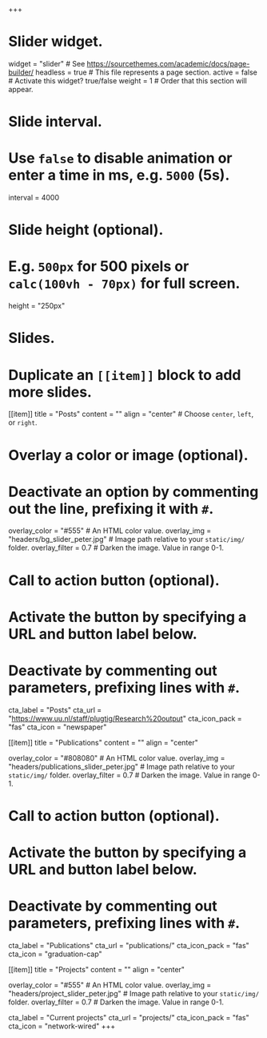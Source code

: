 +++
# Slider widget.
widget = "slider"  # See https://sourcethemes.com/academic/docs/page-builder/
headless = true  # This file represents a page section.
active = false  # Activate this widget? true/false
weight = 1  # Order that this section will appear.

# Slide interval.
# Use `false` to disable animation or enter a time in ms, e.g. `5000` (5s).
interval = 4000

# Slide height (optional).
# E.g. `500px` for 500 pixels or `calc(100vh - 70px)` for full screen.
height = "250px"

# Slides.
# Duplicate an `[[item]]` block to add more slides.
[[item]]
  title = "Posts"
  content = ""
  align = "center"  # Choose `center`, `left`, or `right`.

  # Overlay a color or image (optional).
  #   Deactivate an option by commenting out the line, prefixing it with `#`.
  overlay_color = "#555"  # An HTML color value.
  overlay_img = "headers/bg_slider_peter.jpg"  # Image path relative to your `static/img/` folder.
  overlay_filter = 0.7  # Darken the image. Value in range 0-1.

  # Call to action button (optional).
  #   Activate the button by specifying a URL and button label below.
  #   Deactivate by commenting out parameters, prefixing lines with `#`.
  cta_label = "Posts"
  cta_url = "https://www.uu.nl/staff/plugtig/Research%20output"
  cta_icon_pack = "fas"
  cta_icon = "newspaper"

[[item]]
  title = "Publications"
  content = ""
  align = "center"

  overlay_color = "#808080"  # An HTML color value.
  overlay_img = "headers/publications_slider_peter.jpg"  # Image path relative to your `static/img/` folder.
  overlay_filter = 0.7  # Darken the image. Value in range 0-1.
  
  # Call to action button (optional).
  #   Activate the button by specifying a URL and button label below.
  #   Deactivate by commenting out parameters, prefixing lines with `#`.
  cta_label = "Publications"
  cta_url = "publications/"
  cta_icon_pack = "fas"
  cta_icon = "graduation-cap"

[[item]]
  title = "Projects"
  content = ""
  align = "center"

  overlay_color = "#555"  # An HTML color value.
  overlay_img = "headers/project_slider_peter.jpg"  # Image path relative to your `static/img/` folder.
  overlay_filter = 0.7  # Darken the image. Value in range 0-1.
  
  cta_label = "Current projects"
  cta_url = "projects/"
  cta_icon_pack = "fas"
  cta_icon = "network-wired"
+++

